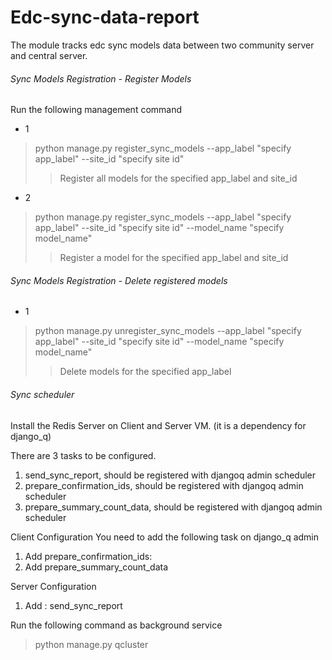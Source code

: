 # Edc-sync-data-report

The module tracks edc sync models data between two community server and central server.

###### Sync Models Registration - Register Models

Run the following management command

*  1
 > python manage.py register_sync_models
     --app_label "specify app_label" --site_id "specify site id"
 >> Register all models for the specified app_label and site_id
 
* 2
> python manage.py register_sync_models
     --app_label "specify app_label" --site_id "specify site id" --model_name "specify model_name" 
 >> Register a model for the specified app_label and site_id 

###### Sync Models Registration - Delete registered models

* 1
> python manage.py unregister_sync_models
     --app_label "specify app_label" --site_id "specify site id" --model_name "specify model_name" 
 >> Delete models for the specified app_label

###### Sync scheduler

Install the Redis Server on Client and Server VM. (it is a dependency for django_q)

There are 3 tasks to be configured.

1. send_sync_report, should be registered with djangoq admin scheduler
2. prepare_confirmation_ids, should be registered with djangoq admin scheduler
3. prepare_summary_count_data, should be registered with djangoq admin scheduler

Client Configuration
You need to add the following task on django_q admin
1. Add prepare_confirmation_ids:
2. Add prepare_summary_count_data

Server Configuration
 1. Add : send_sync_report
 
Run the following command as background service
> python manage.py qcluster
